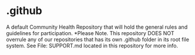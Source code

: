 # .github
A default Community Health Repository that will hold the general rules and guidelines for participation. *Please Note. This repository DOES NOT overrule any of our repositories that has its own .github folder in its root file system. See File: SUPPORT.md located in this repository for more info.
